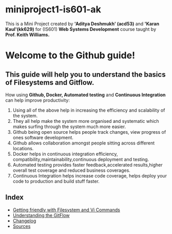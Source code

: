 # miniproject1-is601-ak

This is a Mini Project created by 
**'Aditya Deshmukh' (acd53)** and **'Karan Kaul'(kk629)** for (IS601) **Web Systems Development** course taught by **Prof. Keith Williams.**


# Welcome to the Github guide!


## This guide will help you to understand the basics of **Filesystems** and **Gitflow**.


 How using **Github, Docker, Automated testing** and **Continuous Integration** can help improve productivity:

1. Using all of the above help in increasing the efficiency and scalability of the system.
2. They all help make the system more organised and systematic which makes surfing through the system much more easier.
3. Github being open source helps people track changes, view progress of ones software development.
4. Github allows collaboration amongst people sitting across different locations.
5. Docker helps in continuous integration efficiency, compatibility,maintainability,continuous deployment and testing.
6. Automated testing provides faster feedback,accelerated results,higher overall test coverage and reduced business coverages.
7. Continuous Integration helps increase code coverage, helps deploy your code to production and build stuff faster. 



## Index 

* [Getting friendly with Filesystem and Vi Commands](/vicommands.md)
* [Understanding the GitFlow](/gitflow.md)
* [Changelog](/changelog.md)
* [Sources](/sources.md)





